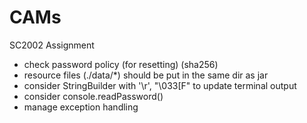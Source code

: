 # CAMs
SC2002 Assignment

- check password policy (for resetting) (sha256)
- resource files (./data/*) should be put in the same dir as jar
- consider StringBuilder with '\r', "\033[F" to update terminal output
- consider console.readPassword()
- manage exception handling
